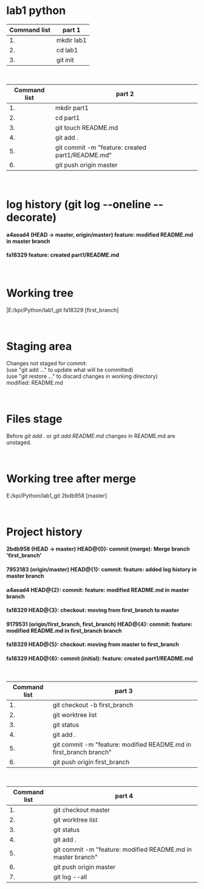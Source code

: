 # lab1 python

| Сommand list | part 1     |
| ------------ | ---------- |
| 1.           | mkdir lab1 |
| 2.           | cd lab1    |
| 3.           | git init   |

<br/> 

| Сommand list | part 2                                           |
| ------------ | ------------------------------------------------ |
| 1.           | mkdir part1                                      |
| 2.           | cd part1                                         |
| 3.           | git touch README.md                              |
| 4.           | git add .                                        |
| 5.           | git commit -m "feature: created part1/README.md" |
| 6.           | git push origin master                           |

<br/>

# log history (git log --oneline --decorate)

#### a4aead4 (HEAD -> master, origin/master) feature: modified README.md in master branch
#### fa18329 feature: created part1/README.md

<br/> 

# Working tree
|E:/kpi/Python/lab1_git  fa18329 [first_branch]

<br/> 

# Staging area

Changes not staged for commit:  
(use "git add <file>..." to update what will be committed)  
(use "git restore <file>..." to discard changes in working directory)  
modified:   README.md

<br/>

# Files stage
Before *git add .* or *git add README.md* changes in README.md are unstaged.

<br/>

# Working tree after merge
E:/kpi/Python/lab1_git  2bdb958 [master]

<br/>

# Project history
#### 2bdb958 (HEAD -> master) HEAD@{0}: commit (merge): Merge branch 'first_branch'  
#### 7953183 (origin/master) HEAD@{1}: commit: feature: added log history in master branch  
#### a4aead4 HEAD@{2}: commit: feature: modified README.md in master branch  
#### fa18329 HEAD@{3}: checkout: moving from first_branch to master  
#### 9179531 (origin/first_branch, first_branch) HEAD@{4}: commit: feature: modified README.md in first_branch branch  
#### fa18329 HEAD@{5}: checkout: moving from master to first_branch  
#### fa18329 HEAD@{6}: commit (initial): feature: created part1/README.md  

<br/>

| Сommand list | part 3                                                             |
| ------------ | ------------------------------------------------------------------ |
| 1.           | git checkout -b first_branch                                       |
| 2.           | git worktree list                                                  |
| 3.           | git status                                                         |
| 4.           | git add .                                                          |
| 5.           | git commit -m "feature: modified README.md in first_branch branch" |
| 6.           | git push origin first_branch                                       |

<br/>

| Сommand list | part 4                                                       |
| ------------ | ------------------------------------------------------------ |
| 1.           | git checkout master                                          |
| 2.           | git worktree list                                            |
| 3.           | git status                                                   |
| 4.           | git add .                                                    |
| 5.           | git commit -m "feature: modified README.md in master branch" |
| 6.           | git push origin master                                       |
| 7.           | git log --all                                                |

<br/>